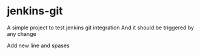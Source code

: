 # jenkins-git

A simple project to test jenkins git integration
And it should be triggered by any change



Add new line and spases
